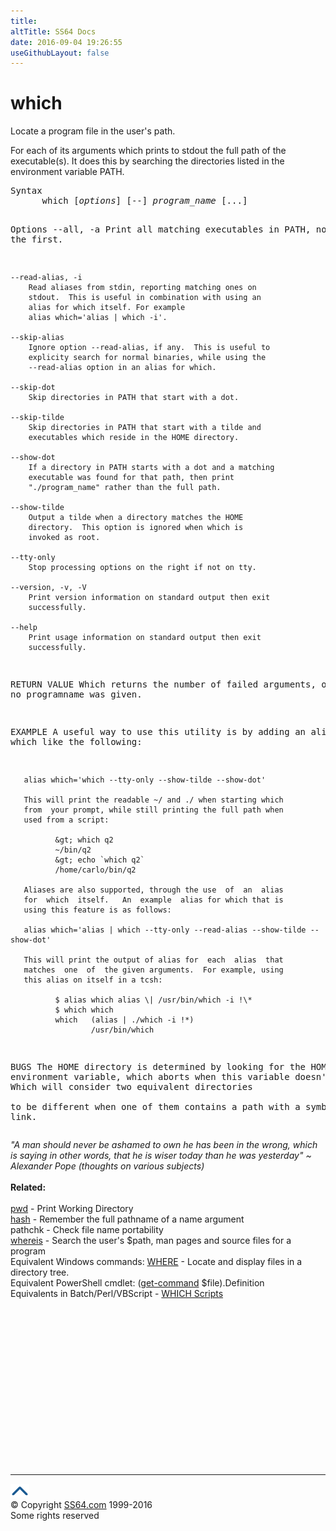 ```yaml
---
title:
altTitle: SS64 Docs
date: 2016-09-04 19:26:55
useGithubLayout: false
---
```

<!-- #BeginLibraryItem "/Library/head_bash.lbi" --><!-- #EndLibraryItem --><h1>which</h1> 
<p>Locate a program file in the user's path. </p>
<p>For each of its arguments which prints to stdout the full path 
  of the executable(s). It does this by searching the directories listed in the 
environment variable PATH.</p>
<pre>Syntax
      which [<i>options</i>] [--] <i>program_name</i> [...]

Options
    --all, -a
        Print all matching executables in PATH, not just the
        first.

    --read-alias, -i
        Read aliases from stdin, reporting matching ones on
        stdout.  This is useful in combination with using an
        alias for which itself. For example
        alias which='alias | which -i'.

    --skip-alias
        Ignore option --read-alias, if any.  This is useful to
        explicity search for normal binaries, while using the
        --read-alias option in an alias for which.

    --skip-dot
        Skip directories in PATH that start with a dot.

    --skip-tilde
        Skip directories in PATH that start with a tilde and
        executables which reside in the HOME directory.

    --show-dot
        If a directory in PATH starts with a dot and a matching 
        executable was found for that path, then print
        "./program_name" rather than the full path.

    --show-tilde
        Output a tilde when a directory matches the HOME
        directory.  This option is ignored when which is
        invoked as root.

    --tty-only
        Stop processing options on the right if not on tty.

    --version, -v, -V
        Print version information on standard output then exit
        successfully.

    --help
        Print usage information on standard output then exit
        successfully.

RETURN VALUE
       Which returns the number of failed arguments, or -1 when
       no programname was given.

EXAMPLE
       A useful way to use this utility is by adding an alias for
       which like the following:

       alias which='which --tty-only --show-tilde --show-dot'

       This will print the readable ~/ and ./ when starting which
       from  your prompt, while still printing the full path when
       used from a script:

              &gt; which q2
              ~/bin/q2
              &gt; echo `which q2`
              /home/carlo/bin/q2

       Aliases are also supported, through the use  of  an  alias
       for  which  itself.   An  example  alias for which that is
       using this feature is as follows:

       alias which='alias | which --tty-only --read-alias --show-tilde --show-dot'

       This will print the output of alias for  each  alias  that
       matches  one  of  the given arguments.  For example, using
       this alias on itself in a tcsh:

              $ alias which alias \| /usr/bin/which -i !\*
              $ which which
              which   (alias | ./which -i !*)
                      /usr/bin/which

BUGS
       The HOME directory is determined by looking for  the  HOME
       environment  variable,  which  aborts  when  this variable
       doesn't exist.  Which will consider two equivalent  directories  
       to  be  different when one of them contains a path
       with a symbolic link.</pre>
<p><i class="quote">"A man should never be ashamed to own he has been in the 
wrong, which is saying in other words, that he is wiser today than he was yesterday" ~ Alexander Pope (thoughts on various subjects) </i><br>
<br>
<b> Related:</b><br>
<br>
<a href="pwd.html">pwd</a> - Print Working Directory <br>
<a href="hash.html">hash</a> - Remember the full pathname of a name argument 
<br>
pathchk - Check file name portability <br>
<a href="whereis.html">whereis</a> - Search the user's $path, man pages and source files for a program<br>
Equivalent Windows commands: <a href="../nt/where.html">WHERE</a> - Locate and display files in a directory 
tree.<br>
Equivalent PowerShell cmdlet: <span class="code">(<a href="../ps/get-command.html">get-command</a> $file).Definition</span><br>
Equivalents in Batch/Perl/VBScript - <a href="http://www.robvanderwoude.com/unixports.php#WHICH">WHICH Scripts</a></p><!-- #BeginLibraryItem "/Library/foot_bash.lbi" --><p>
<!-- bash300 -->
<ins class="adsbygoogle" style="display:inline-block;width:300px;height:250px" data-ad-client="ca-pub-6140977852749469" data-ad-slot="4615356305"></ins>
<script>
(adsbygoogle = window.adsbygoogle || []).push({});
</script></p>
<hr>
<div id="bl" class="footer"><a href="which.html#"><img src="../images/top.png" width="30" height="22" alt="Back to the Top"></a></div>
<div id="br" class="footer, tagline">© Copyright <a href="http://ss64.com/">SS64.com</a> 1999-2016<br>
Some rights reserved</div><!-- #EndLibraryItem -->

